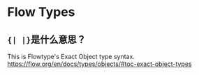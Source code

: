 # Flow Types

## `{| |}`是什么意思？
This is Flowtype's Exact Object type syntax.    
https://flow.org/en/docs/types/objects/#toc-exact-object-types
